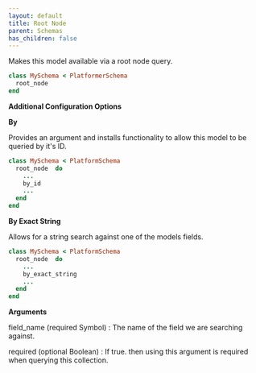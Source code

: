 ```yaml
---
layout: default
title: Root Node
parent: Schemas
has_children: false
---
```


Makes this model available via a root node query.

```ruby
class MySchema < PlatformerSchema
  root_node 
end

```

**Additional Configuration Options**

**By**

Provides an argument and installs functionality
to allow this model to be queried by it's ID.

```ruby
class MySchema < PlatformSchema
  root_node  do
    ...
    by_id 
    ...
  end
end

```

**By Exact String**

Allows for a string search against one of the models fields.

```ruby
class MySchema < PlatformSchema
  root_node  do
    ...
    by_exact_string 
    ...
  end
end

```

**Arguments**

field_name (required Symbol)
:   The name of the field we are searching against.

required (optional Boolean)
:   If true. then using this argument is required when querying this collection.